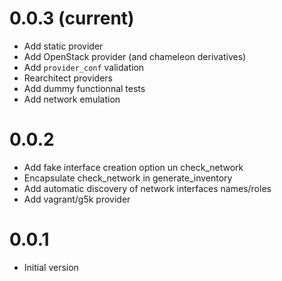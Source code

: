 # 0.0.3 (current)

* Add static provider
* Add OpenStack provider (and chameleon derivatives)
* Add `provider_conf` validation
* Rearchitect providers
* Add dummy functionnal tests
* Add network emulation

# 0.0.2 

* Add fake interface creation option un check_network
* Encapsulate check_network in generate_inventory
* Add automatic discovery of network interfaces names/roles
* Add vagrant/g5k provider

# 0.0.1

* Initial version
